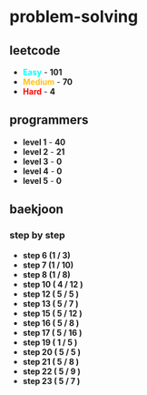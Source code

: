 # problem-solving

## leetcode

- <span style="color :  #00ffff">**Easy**</span> - **101**
- <span style="color :  #ffc20e">**Medium**</span> - **70**
- <span style="color :  red">**Hard**</span> - **4**

## programmers

- **level 1** - **40**
- **level 2** - **21**
- **level 3** - **0**
- **level 4** - **0**
- **level 5** - **0**

## baekjoon

### step by step

- **step 6 (1 / 3)**
- **step 7 (1 / 10)**
- **step 8 (1 / 8)**
- **step 10 ( 4 / 12 )**
- **step 12 ( 5 / 5 )**
- **step 13 ( 5 / 7 )**
- **step 15 ( 5 / 12 )**
- **step 16 ( 5 / 8 )**
- **step 17 ( 5 / 16 )**
- **step 19 ( 1 / 5 )**
- **step 20 ( 5 / 5 )**
- **step 21 ( 5 / 8 )**
- **step 22 ( 5 / 9 )**
- **step 23 ( 5 / 7 )**
